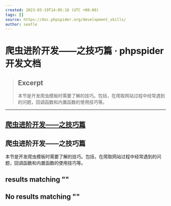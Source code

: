 ```yaml
---
created: 2023-03-19T14:05:18 (UTC +08:00)
tags: []
source: https://doc.phpspider.org/development_skills/
author: seatle
---
```


# 爬虫进阶开发——之技巧篇 · phpspider开发文档

> ## Excerpt
> 本节是开发爬虫模板时需要了解的技巧。包括，在爬取网站过程中经常遇到的问题，回调函数和内置函数的使用技巧等。

---
## [爬虫进阶开发——之技巧篇](https://doc.phpspider.org/)

## 爬虫进阶开发——之技巧篇

本节是开发爬虫模板时需要了解的技巧。包括，在爬取网站过程中经常遇到的问题，回调函数和内置函数的使用技巧等。

## results matching ""

## No results matching ""
